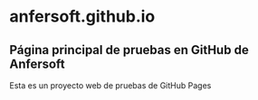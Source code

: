 # anfersoft.github.io

## Página principal de pruebas en GitHub de Anfersoft

Esta es un proyecto web de pruebas de GitHub Pages
